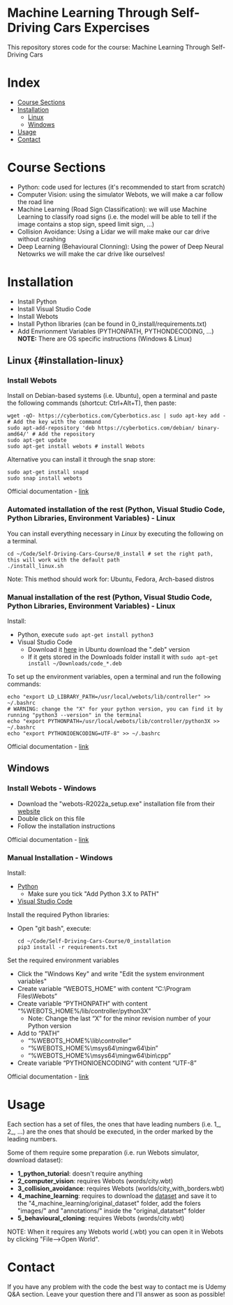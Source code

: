 # Machine Learning Through Self-Driving Cars Expercises
This repository stores code for the course: Machine Learning Through Self-Driving Cars

# Index
- [Course Sections](#course-sections)
- [Installation](#installation)
  - [Linux](#linux)
  - [Windows](#windows)
- [Usage](#usage)
- [Contact](#contact)


# Course Sections
- Python: code used for lectures (it's recommended to start from scratch)
- Computer Vision: using the simulator Webots, we will make a car follow the road line
- Machine Learning (Road Sign Classification): we will use Machine Learning to classify road signs (i.e. the model will be able to tell if the image contains a stop sign, speed limit sign, ...)
- Collision Avoidance: Using a Lidar we will make make our car drive without crashing
- Deep Learning (Behavioural Clonning): Using the power of Deep Neural Netowrks we will make the car drive like ourselves!

# Installation
- Install Python
- Install Visual Studio Code
- Install Webots
- Install Python libraries (can be found in 0_install/requirements.txt)
- Add Envrionment Variables (PYTHONPATH, PYTHONDECODING, ...)
**NOTE:** There are OS specific instructions (Windows & Linux)

## Linux {#installation-linux}

### Install Webots
Install on Debian-based systems (i.e. Ubuntu), open a terminal and paste the following commands (shortcut: Ctrl+Alt+T), then paste:
```
wget -qO- https://cyberbotics.com/Cyberbotics.asc | sudo apt-key add - # Add the key with the command
sudo apt-add-repository 'deb https://cyberbotics.com/debian/ binary-amd64/' # Add the repository
sudo apt-get update
sudo apt-get install webots # install Webots
```

Alternative you can install it through the snap store:
```
sudo apt-get install snapd
sudo snap install webots
```

Official documentation - [link](https://cyberbotics.com/doc/guide/installation-procedure#installation-on-linux)

### Automated installation of the rest (Python, Visual Studio Code, Python Libraries, Environment Variables) - Linux

You can install everything necessary in *Linux* by executing the following on a terminal.
```
cd ~/Code/Self-Driving-Cars-Course/0_install # set the right path, this will work with the default path
./install_linux.sh
```

Note: This method should work for: Ubuntu, Fedora, Arch-based distros

### Manual installation of the rest (Python, Visual Studio Code, Python Libraries, Environment Variables) - Linux
Install:
- Python, execute `sudo apt-get install python3`
- Visual Studio Code
  - Download it [here](https://code.visualstudio.com/download) in Ubuntu download the ".deb" version
  - If it gets stored in the Downloads folder install it with `sudo apt-get install ~/Downloads/code_*.deb`

To set up the environment variables, open a terminal and run the following commands:
```
echo "export LD_LIBRARY_PATH=/usr/local/webots/lib/controller" >> ~/.bashrc 
# WARNING: change the "X" for your python version, you can find it by running "python3 --version" in the terminal
echo "export PYTHONPATH=/usr/local/webots/lib/controller/python3X >> ~/.bashrc
echo "export PYTHONIOENCODING=UTF-8" >> ~/.bashrc
```

Official documentation - [link](https://cyberbotics.com/doc/guide/using-your-ide?tab-language=python&tab-os=linux#pycharm)

## Windows

### Install Webots - Windows
- Download the "webots-R2022a_setup.exe" installation file from their [website](https://cyberbotics.com/)
- Double click on this file
- Follow the installation instructions

Official documentation - [link](https://cyberbotics.com/doc/guide/installation-procedure#installation-on-windows)

### Manual Installation - Windows
Install:
- [Python](https://www.python.org/downloads/)
  - Make sure you tick "Add Python 3.X to PATH"
- [Visual Studio Code](https://code.visualstudio.com/download)

Install the required Python libraries:
- Open "git bash", execute:
  ```
  cd ~/Code/Self-Driving-Cars-Course/0_installation
  pip3 install -r requirements.txt
  ```

Set the required environment variables
- Click the "Windows Key" and write "Edit the system environment variables"
- Create variable “WEBOTS_HOME” with content “C:\Program Files\Webots”
- Create variable “PYTHONPATH” with content “%WEBOTS_HOME%/lib/controller/python3X”
  - Note: Change the last “X” for the minor revision number of your Python version
- Add to “PATH”
  - “%WEBOTS_HOME%\lib\controller”
  - “%WEBOTS_HOME%\msys64\mingw64\bin”
  - “%WEBOTS_HOME%\msys64\mingw64\bin\cpp”
- Create variable “PYTHONIOENCODING” with content “UTF-8”

Official documentation - [link](https://cyberbotics.com/doc/guide/using-your-ide?tab-language=python&tab-os=windows#pycharm)

# Usage
Each section has a set of files, the ones that have leading numbers (i.e. 1_, 2_, ...) are the ones that should be executed, in the order marked by the leading numbers.

Some of them require some preparation (i.e. run Webots simulator, download dataset):
- **1_python_tutorial**: doesn't require anything
- **2_computer_vision**: requires Webots (words/city.wbt)
- **3_collision_avoidance**: requires Webots (worlds/city_with_borders.wbt)
- **4_machine_learning**: requires to download the [dataset](https://www.kaggle.com/andrewmvd/road-sign-detection) and save it to the "4_machine_learning/original_dataset" folder, add the folers "images/" and "annotations/" inside the "original_datatset" folder
- **5_behavioural_cloning**: requires Webots (words/city.wbt)

NOTE: When it requires any Webots world (.wbt) you can open it in Webots by clicking "File-->Open World".

# Contact
If you have any problem with the code the best way to contact me is Udemy Q&A section. Leave your question there and I'll answer as soon as possible!
